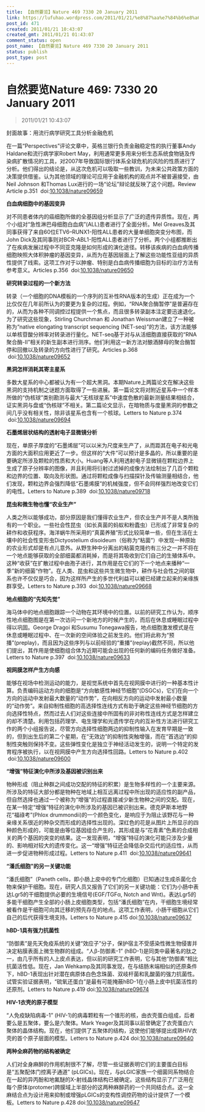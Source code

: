 ```yaml
---
title: 【自然要览】Nature 469 7330 20 January 2011
link: https://lufuhao.wordpress.com/2011/01/21/%e8%87%aa%e7%84%b6%e8%a6%81%e8%a7%88nature-469-7330-20-january-2011/
post_id: 471
created: 2011/01/21 10:43:07
created_gmt: 2011/01/21 01:43:07
comment_status: open
post_name: 【自然要览】Nature 469 7330 20 January 2011
status: publish
post_type: post
---
```


# 自然要览Nature 469: 7330 20 January 2011

> 2011/01/21 10:43:07

 

封面故事：用流行病学研究工具分析金融危机

在一篇“Perspectives”评论文章中，英格兰银行负责金融稳定性的执行董事Andy Haldane和流行病学家Robert May，利用通常更多用来分析生态系统食物链及传染病扩散情况的工具，对2007年导致国际银行体系全球危机的风险的性质进行了分析。他们得出的结论是，从这次危机可以吸取一些教训，为未来公共政策方面的决策提供借鉴。认为其他领域的理论可应用于金融机构的观点并不被普遍接受，由Neil Johnson 和Thomas Lux进行的一场“论坛”辩论就反映了这个问题。Review Article p.351  doi:[10.1038/nature09659](http://doi.org/10.1038/nature09659)

**白血病细胞中的基因变异**

对不同患者体内的癌细胞所做的全基因组分析显示了广泛的遗传异质性。现在，两个小组对“急性淋巴母细胞白血病”(ALL)患者进行了全面分析。Mel Greaves及其同事获得了来自60位ETV6–RUNX1-阳性ALL患者的大量单细胞突变分布图，而John Dick及其同事则对BCR-ABL1-阳性ALL患者进行了分析。两个小组都推断出了在疾病发展过程中不同亚克隆是如何形成的演化途径。转移该疾病的白血病传播细胞映照大体积肿瘤的基因变异，从而为在基因层面上了解这些功能性亚组的异质性提供了线索。这项工作对于以肿瘤、特别是白血病传播细胞为目标的治疗方法有参考意义。Articles p.356  doi:[10.1038/nature09650](http://doi.org/10.1038/nature09650)

**研究转录过程的一个新方法**

转录（一个细胞的DNA模板的一个序列的互补性RNA版本的生成）正在成为一个比仅仅在几年前所认为的要更为复杂的过程。例如，“RNA聚合酶暂停”是普遍存在的，从而为各种不同调控过程提供一个焦点，而且很多转录副本注定要迅速退化。为了研究这些现象，Stirling Churchman 和 Jonathan Weissman建立了一种被称为“native elongating transcript sequencing (NET-seq)”的方法，该方法能够以单核苷酸分辨率对转录进行量化。NET-seq基于对与从活细胞直接获取的“RNA聚合酶-II”相关的新生副本进行测序。他们利用这一新方法对酿酒酵母的聚合酶暂停和回撤以及转录的方向性进行了研究。Articles p.368  doi:[10.1038/nature09652](http://doi.org/10.1038/nature09652)

**黑洞怎样消耗其寄主星系**

多数大星系的中心都被认为有一个超大黑洞。本期Nature上两篇论文在解决这些黑洞的支持机制之谜题方面取得了一些进展。第一篇论文将对附近星系中一个样本所做的“伪核球”类别勘测与最大“无核球星系”中速度色散的最新测量结果相结合，证实黑洞与盘或“伪核球”不相关。第二篇论文显示，在暗物质与度量黑洞的参数之间几乎没有相关性，除非该星系也含有一个核球。Letters to Nature p.374  doi:[10.1038/nature09694](http://doi.org/10.1038/nature09694)

**石墨烯层状结构的透射电子显微镜分析**

现在，单原子厚度的“石墨烯层”可以以米为尺度来生产了，从而距其在电子和光电方面的大面积应用更近了一步。但这样的“大件”可以预计是多晶的，所以重要的是要确定所涉及颗粒的性质和大小。Huang等人利用透射电子显微镜在颗粒边界上生成了原子分辨率的图像，并且利用将衍射过滤掉的成像方法绘制出了几百个颗粒和边界的位置、取向及形状图。通过将颗粒成像与扫描探针及传输测量相结合，他们发现，颗粒边界会强烈降低“石墨烯膜”的机械强度，但不会同样强烈地改变它们的电性。Letters to Nature p.389  doi:[10.1038/nature09718](http://doi.org/10.1038/nature09718)

**昆虫和微生物也懂“农业生产”**

人类之所以能够成功，部分原因是我们懂得农业生产，但农业生产并不是人类所独有的一个职业。一些社会性昆虫（如长真菌的蚂蚁和粉蠹虫）已形成了非常复杂的耕作和收获程序。海洋蜗牛所采用的“真菌养殖”形式比较简单一些，但在生活在土壤中的社会性变形虫Dictyostelium disoideum（俗称为“粘菌”）中发现一种原始的农业形式却是有点儿意外。从野生种中分离出的粘菌克隆约有三分之一并不将在一个地点能够获取的全部细菌都消耗掉，而是将其吸收到它们自己的生殖体系中。这种“收获”在扩散过程中由孢子进行，其作用是在它们的下一个地点来播种“一季”新的细菌“作物”。在人类、昆虫和这些共生微生物中，耕作与社会性之间的联系也许不仅仅是巧合，因为这样所产生的多世代利益可以被已经建立起来的亲缘族群享受。Letters to Nature p.393  doi:[10.1038/nature09668](http://doi.org/10.1038/nature09668)

**地点细胞的“先知先觉”**

海马体中的地点细胞跟踪一个动物在其环境中的位置。以前的研究工作认为，顺序性地点细胞图是在第一次访问一个新地方的时候产生的，而后在休息或睡眠过程中得以巩固。George Dragoi 和Susumu Tonegawa报告，地点细胞激发模式是在休息或睡眠过程中、在一次新的空间体验之前发生的。他们将此称为“预播”(preplay)，而且因为这些序列与以前经验的“重播”(replay)截然不同，所以他们提出，其作用是使细胞组合体为近期可能会出现的任何新的编码任务做好准备。Letters to Nature p.397  doi:[10.1038/nature09633](http://doi.org/10.1038/nature09633)

**视网膜怎样产生方向感**

能够在视场中检测运动的能力，是视觉系统中首先在视网膜中进行的一种基本性计算。负责编码运动方向的细胞是“方向敏感性神经节细胞”(DSGCs)，它们在向一个方向的运动中发射最大数量的“动作势”，在向相反方向的运动中发射最小数量的“动作势”。来自抑制性细胞的高选择性连线方式有助于确定这些神经节细胞的方向选择性特点，然而过去人们对这些连接中所固有的非对称性连线方式是怎样建立的却不清楚。利用包括药理学、电生理学和光遗传学在内的互补性方法进行研究工作的两个小组报告说，尽管方向选择性细胞两边的抑制性输入在发育早期是一致的，但到出生后的第二个星期，在“无效边”的抑制性突触增强，而在“首选边”的抑制性突触则保持不变。这些弹性变化是独立于神经活动发生的，说明一个特定的发育程序被执行，以在视网膜中产生方向选择性回路。Letters to Nature p.402  doi:[10.1038/nature09600](http://doi.org/10.1038/nature09600)

**“增强”特征演化中所涉及基因被识别出来**

物种形成（阻止种群之间成功交配的特征的积累）是生物多样性的一个主要来源。所涉及的特征大部分都是物种在地域上相互远离过程中所出现的适应性的副产品，但自然选择也通过一个被称为“增强”的过程直接减少新生物种之间的交配。现在，在某一特定“增强”特征的演化中所涉及的基因已被识别出来。德克萨斯本地野花“福祿考”(Phlox drummondii)的一个颜色变化，是响应于为阻止该野花与一种亲缘关系很近的种杂交而形成的选择性出现的。深红色的花是从图片上所显示的四种颜色形成的，可能是由等位基因组合产生的，其形成是与“花青素”色素的合成相关的两个基因的突变的结果。这一发现表明，“增强”特征的演化可能只涉及少量的、影响相对较大的遗传变化。这一“增强”特征还会降低杂交后代的适应性，从而进一步促进物种形成过程。Letters to Nature p.411  doi:[10.1038/nature09641](http://doi.org/10.1038/nature09641)

**“潘氏细胞”的另一关键功能**

“潘氏细胞”（Paneth cells，即小肠上皮中的专门化细胞）已知通过生成杀菌化合物来保护干细胞。现在，研究人员又报告了它们的另一关键功能：它们为小肠中表达Lgr5的干细胞提供必要的生境信号(EGF/TGFα, Notch and Wnt)。表达Lgr5的多能干细胞产生全部的小肠上皮细胞类型，包括“潘氏细胞”在内，干细胞生境经常被看作是干细胞可向其迁移的预先存在的地点。这项工作表明，小肠干细胞从它们自己的后代获得生境支持。Letters to Nature p.415  doi:[10.1038/nature09637](http://doi.org/10.1038/nature09637)

**hBD-1具有强力抗菌性**

“防御素”是先天免疫系统的关键“效应子”分子，保护宿主不受感染性微生物侵害并决定粘膜表面上微生物群的组成。“人β-防御素-1” (hBD-1)是同类中最著名的肽之一，由几乎所有的人上皮点表达，但以前的研究工作表明，它与其他“防御素”相比抗菌活性低。现在，Jan Wehkamp及其同事发现，在与结肠末端相似的还原条件下，hBD-1表现出针对潜在病原体白色念珠菌、双岐杆菌和乳酸菌的强力抗菌性。试管实验证据表明，“硫氧还蛋白”是最有可能掩蔽hBD-1在小肠上皮中抗菌活性的还原剂。Letters to Nature p.419  doi:[10.1038/nature09674](http://doi.org/10.1038/nature09674)

**HIV-1衣壳的原子模型**

“人免疫缺陷病毒-1” (HIV-1)的病毒颗粒有一个锥形的核，由衣壳蛋白组成，后者要么是五聚体，要么是六聚体。Mark Yeager及其同事以前曾确定了衣壳蛋白六聚体的晶体结构。现在，他们提供了五聚体的结构，这使他们能够提出成熟HIV衣壳的首个原子层面的模型。Letters to Nature p.424  doi:[10.1038/nature09640](http://doi.org/10.1038/nature09640)

**两种全麻药物的结构被确定**

人们对全身麻醉的作用机制很不了解，尽管一些证据表明它们的主要蛋白目标是“五聚配体门控离子通道” (pLGICs)。现在，与pLGIC家族一个细菌同系物结合在一起的异丙酚和地氟醚的X-射线晶体结构已被确定。这些结构显示了广泛用在每个原体(protomer)跨膜域上半部分的这两种麻醉药的一个共同结合点。这一全麻结合点为设计用来抑制或增强pLGICs的变构性调控药物的设计提供了一个模板。Letters to Nature p.428  doi:[10.1038/nature09647](http://doi.org/10.1038/nature09647)
